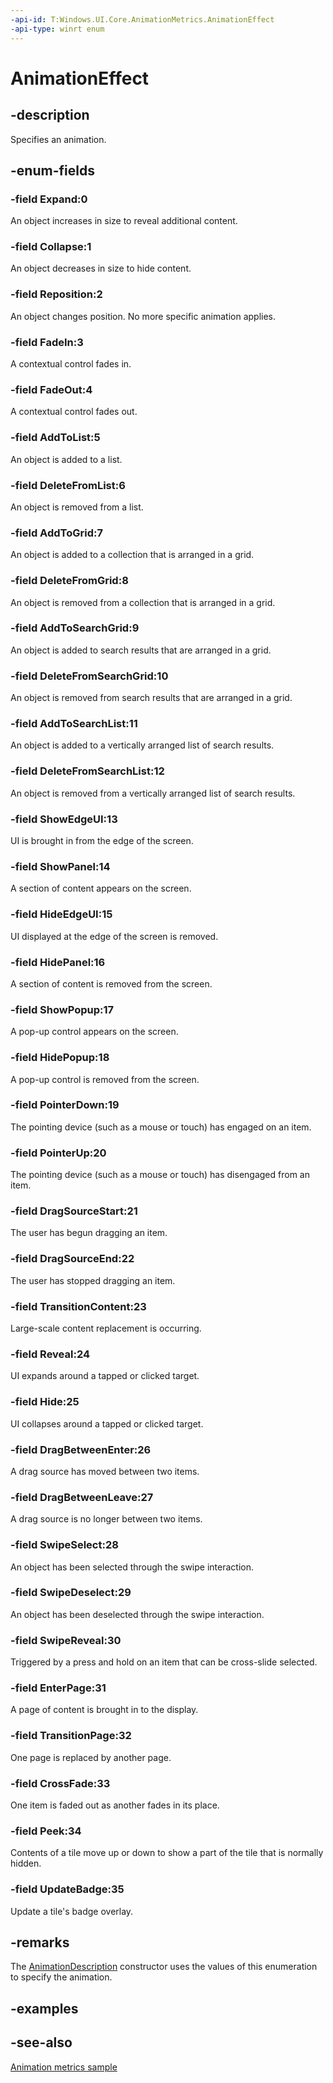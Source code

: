 ```yaml
---
-api-id: T:Windows.UI.Core.AnimationMetrics.AnimationEffect
-api-type: winrt enum
---
```


<!-- Enumeration syntax
public enum Windows.UI.Core.AnimationMetrics.AnimationEffect : int
-->

# AnimationEffect

## -description
Specifies an animation.

## -enum-fields
### -field Expand:0
<!--Wherever possible, change passive voice to active in the descriptions below.-->
An object increases in size to reveal additional content.

### -field Collapse:1
An object decreases in size to hide content.

### -field Reposition:2
An object changes position. No more specific animation applies.

### -field FadeIn:3
A contextual control fades in.

### -field FadeOut:4
A contextual control fades out.

### -field AddToList:5
An object is added to a list.

### -field DeleteFromList:6
An object is removed from a list.

### -field AddToGrid:7
An object is added to a collection that is arranged in a grid.

### -field DeleteFromGrid:8
An object is removed from a collection that is arranged in a grid.

### -field AddToSearchGrid:9
An object is added to search results that are arranged in a grid.

### -field DeleteFromSearchGrid:10
An object is removed from search results that are arranged in a grid.

### -field AddToSearchList:11
An object is added to a vertically arranged list of search results.

### -field DeleteFromSearchList:12
An object is removed from a vertically arranged list of search results.

### -field ShowEdgeUI:13
UI is brought in from the edge of the screen.

### -field ShowPanel:14
A section of content appears on the screen.

### -field HideEdgeUI:15
UI displayed at the edge of the screen is removed.

### -field HidePanel:16
A section of content is removed from the screen.

### -field ShowPopup:17
A pop-up control appears on the screen.

### -field HidePopup:18
A pop-up control is removed from the screen.

### -field PointerDown:19
The pointing device (such as a mouse or touch) has engaged on an item.

### -field PointerUp:20
The pointing device (such as a mouse or touch) has disengaged from an item.

### -field DragSourceStart:21
The user has begun dragging an item.

### -field DragSourceEnd:22
The user has stopped dragging an item.

### -field TransitionContent:23
Large-scale content replacement is occurring.

### -field Reveal:24
UI expands around a tapped or clicked target.

### -field Hide:25
UI collapses around a tapped or clicked target.

### -field DragBetweenEnter:26
A drag source has moved between two items.

### -field DragBetweenLeave:27
A drag source is no longer between two items.

### -field SwipeSelect:28
An object has been selected through the swipe interaction.

### -field SwipeDeselect:29
An object has been deselected through the swipe interaction.

### -field SwipeReveal:30
Triggered by a press and hold on an item that can be cross-slide selected.

### -field EnterPage:31
A page of content is brought in to the display.

### -field TransitionPage:32
One page is replaced by another page.

### -field CrossFade:33
One item is faded out as another fades in its place.

### -field Peek:34
Contents of a tile move up or down to show a part of the tile that is normally hidden.

### -field UpdateBadge:35
Update a tile's badge overlay.

## -remarks
The [AnimationDescription](animationdescription.md) constructor uses the values of this enumeration to specify the animation.

## -examples

## -see-also
[Animation metrics sample](http://go.microsoft.com/fwlink/p/?linkid=242462)
